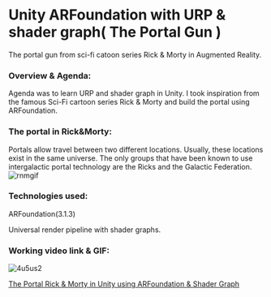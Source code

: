 # Unity ARFoundation with URP & shader graph( The Portal Gun )
The portal gun from sci-fi catoon series Rick & Morty in Augmented Reality.
### Overview & Agenda:
Agenda was to learn URP and shader graph in Unity. I took inspiration from the famous Sci-Fi cartoon series Rick & Morty and build
the portal using ARFoundation.
### The portal in Rick&Morty:
Portals allow travel between two different locations. Usually, these locations exist in the same universe. The only groups that have been known to use intergalactic portal technology are the Ricks and the Galactic Federation.
![rnmgif](https://user-images.githubusercontent.com/77329786/104848577-a6a0cb00-590b-11eb-8cc8-43eb9f9cf312.gif)
### Technologies used:
ARFoundation(3.1.3)

Universal render pipeline with shader graphs.
### Working video link & GIF:


![4u5us2](https://user-images.githubusercontent.com/77329786/104848412-def3d980-590a-11eb-9e67-f7e5cb1ff8fb.gif)

[The Portal Rick & Morty in Unity using ARFoundation & Shader Graph](https://drive.google.com/file/d/1mfOMREJlZaZ5d5tJSWHarKnqljKPnWol/view?usp=drivesdk)
